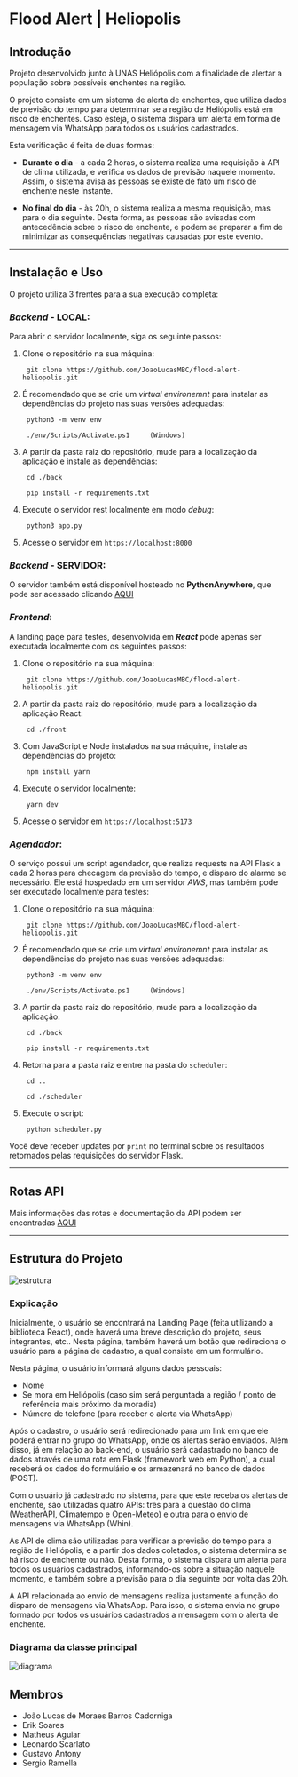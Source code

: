 # Flood Alert | Heliopolis

## Introdução

Projeto desenvolvido junto à UNAS Heliópolis com a finalidade de alertar a população sobre possíveis enchentes na região.

O projeto consiste em um sistema de alerta de enchentes, que utiliza dados de previsão do tempo para determinar se a região de Heliópolis está em risco de enchentes. Caso esteja, o sistema dispara um alerta em forma de mensagem via WhatsApp para todos os usuários cadastrados.

Esta verificação é feita de duas formas:

- **Durante o dia** - a cada 2 horas, o sistema realiza uma requisição à API de clima utilizada, e verifica os dados de previsão naquele momento. Assim, o sistema avisa as pessoas se existe de fato um risco de enchente neste instante.

- **No final do dia** - às 20h, o sistema realiza a mesma requisição, mas para o dia seguinte. Desta forma, as pessoas são avisadas com antecedência sobre o risco de enchente, e podem se preparar a fim de minimizar as consequências negativas causadas por este evento.

---

## **Instalação e Uso**

O projeto utiliza 3 frentes para a sua execução completa:

### *Backend* - LOCAL:

Para abrir o servidor localmente, siga os seguinte passos:

1. Clone o repositório na sua máquina:
    
        git clone https://github.com/JoaoLucasMBC/flood-alert-heliopolis.git

2. É recomendado que se crie um *virtual environemnt* para instalar as dependências do projeto nas suas versões adequadas:

        python3 -m venv env
        
        ./env/Scripts/Activate.ps1     (Windows)

3. A partir da pasta raiz do repositório, mude para a localização da aplicação e instale as dependências:

        cd ./back
        
        pip install -r requirements.txt

4. Execute o servidor rest localmente em modo *debug*:

        python3 app.py

5. Acesse o servidor em `https://localhost:8000`

### *Backend* - SERVIDOR:

O servidor também está disponível hosteado no **PythonAnywhere**, que pode ser acessado clicando [AQUI](https://eriksoaress.pythonanywhere.com)

### *Frontend*:

A landing page para testes, desenvolvida em ***React*** pode apenas ser executada localmente com os seguintes passos:

1. Clone o repositório na sua máquina:
    
        git clone https://github.com/JoaoLucasMBC/flood-alert-heliopolis.git

2. A partir da pasta raiz do repositório, mude para a localização da aplicação React:

        cd ./front

3. Com JavaScript e Node instalados na sua máquine, instale as dependências do projeto:

        npm install yarn

4. Execute o servidor localmente:

        yarn dev

5. Acesse o servidor em `https://localhost:5173`

### *Agendador*:

O serviço possui um script agendador, que realiza requests na API Flask a cada 2 horas para checagem da previsão do tempo, e disparo do alarme se necessário. Ele está hospedado em um servidor *AWS*, mas também pode ser executado localmente para testes:

1. Clone o repositório na sua máquina:
    
        git clone https://github.com/JoaoLucasMBC/flood-alert-heliopolis.git

2. É recomendado que se crie um *virtual environemnt* para instalar as dependências do projeto nas suas versões adequadas:

        python3 -m venv env
        
        ./env/Scripts/Activate.ps1     (Windows)

3. A partir da pasta raiz do repositório, mude para a localização da aplicação:

        cd ./back
        
        pip install -r requirements.txt

4. Retorna para a pasta raiz e entre na pasta do `scheduler`:

        cd ..
        
        cd ./scheduler

5. Execute o script:

        python scheduler.py

Você deve receber updates por `print` no terminal sobre os resultados retornados pelas requisições do servidor Flask.

---

## **Rotas API**

Mais informações das rotas e documentação da API podem ser encontradas [AQUI](/back/README.md)

---

## **Estrutura do Projeto**

<!-- imagem da pasta assets -->
![estrutura](/assets/diagrama.png)

### Explicação

Inicialmente, o usuário se encontrará na Landing Page (feita utilizando a biblioteca React), onde haverá uma breve descrição do projeto, seus integrantes, etc.. Nesta página, também haverá um botão que redireciona o usuário para a página de cadastro, a qual consiste em um formulário.

Nesta página, o usuário informará alguns dados pessoais:

- Nome
- Se mora em Heliópolis (caso sim será perguntada a região / ponto de referência mais próximo da moradia)
- Número de telefone (para receber o alerta via WhatsApp)

Após o cadastro, o usuário será redirecionado para um link em que ele poderá entrar no grupo do WhatsApp, onde os alertas serão enviados. Além disso, já em relação ao back-end, o usuário será cadastrado no banco de dados através de uma rota em Flask (framework web em Python), a qual receberá os dados do formulário e os armazenará no banco de dados (POST).

Com o usuário já cadastrado no sistema, para que este receba os alertas de enchente, são utilizadas quatro APIs: três para a questão do clima (WeatherAPI, Climatempo e Open-Meteo) e outra para o envio de mensagens via WhatsApp (Whin). 

As API de clima são utilizadas para verificar a previsão do tempo para a região de Heliópolis, e a partir dos dados coletados, o sistema determina se há risco de enchente ou não. Desta forma, o sistema dispara um alerta para todos os usuários cadastrados, informando-os sobre a situação naquele momento, e também sobre a previsão para o dia seguinte por volta das 20h.

A API relacionada ao envio de mensagens realiza justamente a função do disparo de mensagens via WhatsApp. Para isso, o sistema envia no grupo formado por todos os usuários cadastrados a mensagem com o alerta de enchente.

### Diagrama da classe principal
![diagrama](/assets/diagrama_de_classe.png)



## Membros

* João Lucas de Moraes Barros Cadorniga  
* Erik Soares  
* Matheus Aguiar  
* Leonardo Scarlato  
* Gustavo Antony  
* Sergio Ramella
